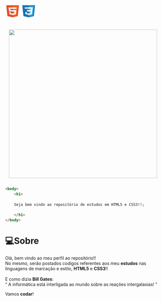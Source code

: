  <img align="center" alt="sudoPedro-HTML" height="40" width="48" src="https://raw.githubusercontent.com/devicons/devicon/master/icons/html5/html5-original.svg">
<img align="center" alt="sudoPedro-CSS" height="40" width="48" src="https://raw.githubusercontent.com/devicons/devicon/master/icons/css3/css3-original.svg">

<br>

<h1 align="center">
  <img src="https://github.com/sudoAptIPedro/phpKillJava/blob/main/htmlEcss.png" width="480" height="480">
</h1>

``` html
<body>
    <h1>

    Seja bem vindo ao repositório de estudos em HTML5 e CSS3!!; 

    </h1>
</body>
```

# 💻Sobre 
Olá, bem vindo ao meu perfil ao repositório!!<br>No mesmo, serão postados codigos referentes aos meu **estudos** nas linguagens de marcação e estilo, **HTML5** e **CSS3**!!
<br>
<br>
 E como dizia **Bill Gates**: <br>
 <q> A informática está interligada ao mundo sobre as reações intergalaxias! </q> 
 <br>
 
 Vamos **codar**!

<br>


